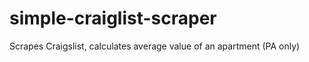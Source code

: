 simple-craiglist-scraper
========================

Scrapes Craigslist, calculates average value of an apartment (PA only)
